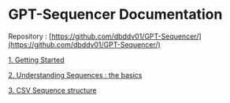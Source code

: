 # GPT-Sequencer Documentation

Repository : [https://github.com/dbddv01/GPT-Sequencer/](https://github.com/dbddv01/GPT-Sequencer/)

[1. Getting Started](Getting_Start_chabot_standard_mode.md)

[2. Understanding Sequences : the basics](Sequence_of_prompts_basic.md)

[3. CSV Sequence structure ](Sequence_csv_explanations.md)
